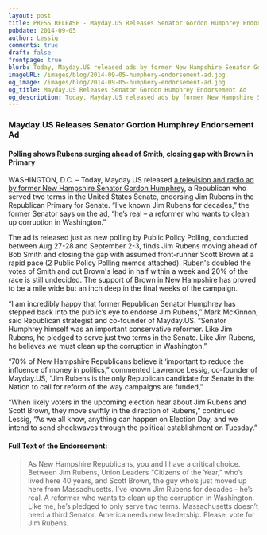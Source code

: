 ```yaml
---
layout: post
title: PRESS RELEASE - Mayday.US Releases Senator Gordon Humphrey Endorsement Ad
pubdate: 2014-09-05
author: Lessig
comments: true
draft: false
frontpage: true
blurb: Today, Mayday.US released ads by former New Hampshire Senator Gordon Humphrey endorsing Jim Rubens in the Republican Primary for Senate.
imageURL: /images/blog/2014-09-05-humphery-endorsement-ad.jpg
og_image: /images/blog/2014-09-05-humphery-endorsement-ad.jpg
og_title: Mayday.US Releases Senator Gordon Humphrey Endorsement Ad
og_description: Today, Mayday.US released ads by former New Hampshire Senator Gordon Humphrey, a Republican who served two terms in the United States Senate, endorsing Jim Rubens in the Republican Primary for Senate. “I’ve known Jim Rubens for decades,” the former Senator says on the ad, “he’s real &ndash; a reformer who wants to clean up corruption in Washington.”
---
```


### Mayday.US Releases Senator Gordon Humphrey Endorsement Ad

#### Polling shows Rubens surging ahead of Smith, closing gap with Brown in Primary

WASHINGTON, D.C. – Today, Mayday.US released [a television and radio ad by former New Hampshire Senator Gordon Humphrey](https://mayday.us/rubens/), a Republican who served two terms in the United States Senate, endorsing Jim Rubens in the Republican Primary for Senate. “I’ve known Jim Rubens for decades,” the former Senator says on the ad, “he’s real &ndash; a reformer who wants to clean up corruption in Washington.”

The ad is released just as new polling by Public Policy Polling, conducted between Aug 27-28 and September 2-3, finds Jim Rubens moving ahead of Bob Smith and closing the gap with assumed front-runner Scott Brown at a rapid pace (2 Public Policy Polling memos attached). Ruben's doubled the votes of Smith and cut Brown's lead in half within a week and 20% of the race is still undecided. The support of Brown in New Hampshire has proved to be a mile wide but an inch deep in the final weeks of the campaign.

“I am incredibly happy that former Republican Senator Humphrey has stepped back into the public’s eye to endorse Jim Rubens,” Mark McKinnon, said Republican strategist and co-founder of Mayday.US. “Senator Humphrey himself was an important conservative reformer. Like Jim Rubens, he pledged to serve just two terms in the Senate. Like Jim Rubens, he believes we must clean up the corruption in Washington.”

“70% of New Hampshire Republicans believe it ‘important to reduce the influence of money in politics,” commented Lawrence Lessig, co-founder of Mayday.US, “Jim Rubens is the only Republican candidate for Senate in the Nation to call for reform of the way campaigns are funded,”

“When likely voters in the upcoming election hear about Jim Rubens and Scott Brown, they move swiftly in the direction of Rubens,” continued Lessig, “As we all know, anything can happen on Election Day, and we intend to send shockwaves through the political establishment on Tuesday.”

#### Full Text of the Endorsement:

> As New Hampshire Republicans, you and I have a critical choice.
> Between Jim Rubens, Union Leaders “Citizens of the Year,” who’s lived here 40 years, and Scott Brown, the guy who’s just moved up here from Massachusetts.
> I’ve known Jim Rubens for decades - he’s real.
> A reformer who wants to clean up the corruption in Washington.
> Like me, he’s pledged to only serve two terms.
> Massachusetts doesn’t need a third Senator.
> America needs new leadership.
> Please, vote for Jim Rubens.
